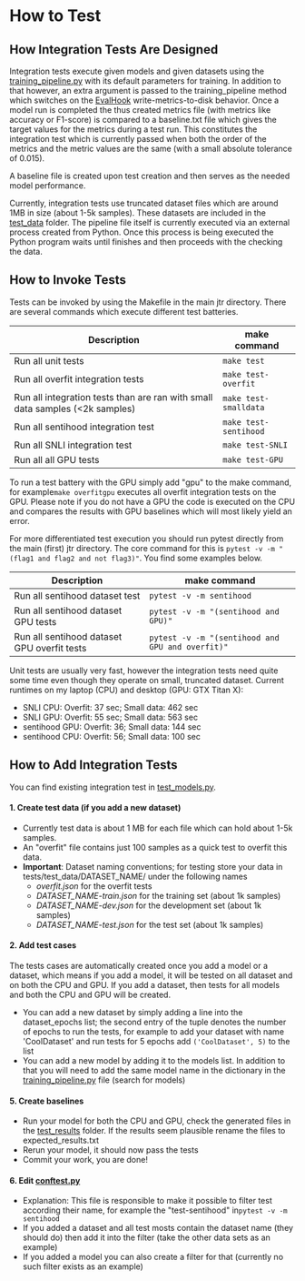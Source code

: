 # How to Test

## How Integration Tests Are Designed
Integration tests execute given models and given datasets using the [training_pipeline.py](./jtr/training_pipeline.py) with its default parameters for training. In addition to that however, an extra argument is passed to the training_pipeline method which switches on the [EvalHook](./jtr/util/hooks.py) write-metrics-to-disk behavior. Once a model run is completed the thus created metrics file (with metrics like accuracy or F1-score) is compared to a baseline.txt file which gives the target values for the metrics during a test run. This constitutes the integration test which is currently passed when both the order of the metrics and the metric values are the same (with a small absolute tolerance of 0.015).

A baseline file is created upon test creation and then serves as the needed model performance.

Currently, integration tests use truncated dataset files which are around 1MB in size (about 1-5k samples). These datasets are included in the [test_data](./tests/test_data) folder. The pipeline file itself is currently executed via an external process created from Python. Once this process is being executed the Python program waits until finishes and then proceeds with the checking the data.

## How to Invoke Tests
Tests can be invoked by using the Makefile in the main jtr directory. There are several commands which execute different test batteries.

|  Description                      | make command                                                 |
|-----------------------------------|--------------------------------------------------------------|
| Run all unit tests                | `make test`                                                  |
| Run all overfit integration tests | `make test-overfit`                                               |
| Run all integration tests than are ran with small data samples (<2k samples)| `make test-smalldata`   |
| Run all sentihood integration test| `make test-sentihood`                                             |
| Run all SNLI integration test| `make test-SNLI`                                                       |
| Run all all GPU tests | `make test-GPU`                                                       |


To run a test battery with the GPU simply add "gpu" to the make command, for example`make overfitgpu` executes all overfit integration tests on the GPU. Please note if you do not have a GPU the code is executed on the CPU and compares the results with GPU baselines which will most likely yield an error.

For more differentiated test execution you should run pytest directly from the main (first) jtr directory. The core command for this is `pytest -v -m "(flag1 and flag2 and not flag3)"`. You find some examples below.

|  Description                                 | make command                                                 |
|----------------------------------------------|--------------------------------------------------------------|
| Run all sentihood dataset test               | `pytest -v -m sentihood`                                     |
| Run all sentihood dataset GPU tests          | `pytest -v -m "(sentihood and GPU)"`                         |
| Run all sentihood dataset GPU overfit tests  | `pytest -v -m "(sentihood and GPU and overfit)"`             | 

Unit tests are usually very fast, however the integration tests need quite some time even though they operate on small, truncated dataset. Current runtimes on my laptop (CPU) and desktop (GPU: GTX Titan X):
  - SNLI CPU:      Overfit: 37 sec; Small data: 462 sec
  - SNLI GPU:      Overfit: 55 sec; Small data: 563 sec
  - sentihood GPU: Overfit: 36; Small data: 144 sec 
  - sentihood CPU: Overfit: 56; Small data: 100 sec 

## How to Add Integration Tests

You can find existing integration test in [test_models.py](/jtr/test_models.py).

#### 1. Create test data (if you add a new dataset)
- Currently test data is about 1 MB for each file which can hold about 1-5k samples.
- An "overfit" file contains just 100 samples as a quick test to overfit this data.
- **Important**: Dataset naming conventions; for testing store your data in tests/test_data/DATASET_NAME/ under the following names
  - *overfit.json* for the overfit tests
  - *DATASET_NAME-train.json* for the training set (about 1k samples) 
  - *DATASET_NAME-dev.json* for the development set (about 1k samples) 
  - *DATASET_NAME-test.json* for the test set (about 1k samples) 

#### 2. Add test cases
The tests cases are automatically created once you add a model or a dataset, which means if you add a model, it will be tested on all dataset and on both the CPU and GPU. If you add a dataset, then tests for all models and both the CPU and GPU will be created.
- You can add a new dataset by simply adding a line into the dataset_epochs list; the second entry of the tuple denotes the number of epochs to run the tests, for example to add your dataset with name 'CoolDataset' and run tests for 5 epochs add `('CoolDataset', 5)` to the list
- You can add a new model by adding it to the models list. In addition to that you will need to add the same model name in the dictionary in the [training_pipeline.py](./jtr/training_pipeline.py) file (search for models)
  
#### 5. Create baselines
- Run your model for both the CPU and GPU, check the generated files in the [test_results](./test_results) folder. If the results seem plausible rename the files to expected_results.txt
- Rerun your model, it should now pass the tests
- Commit your work, you are done!

#### 6. Edit [conftest.py](./tests/conftest.py)
- Explanation: This file is responsible to make it possible to filter test according their name, for example the "test-sentihood" in`pytest -v -m sentihood`
- If you added a dataset and all test mosts contain the dataset name (they should do) then add it into the filter (take the other data sets as an example)
- If you added a model you can also create a filter for that (currently no such filter exists as an example)
